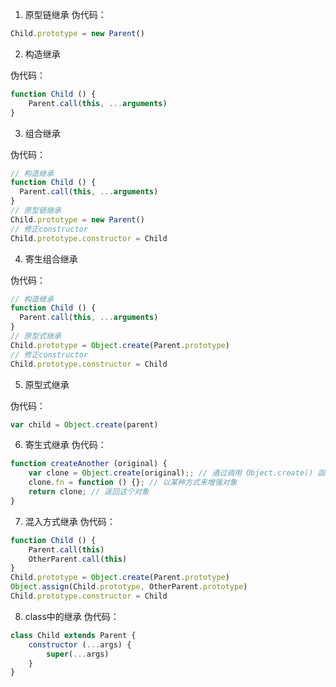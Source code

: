 1. 原型链继承
伪代码：
```js
Child.prototype = new Parent()
```

2. 构造继承

伪代码：
```js
function Child () {
    Parent.call(this, ...arguments)
}
```

3. 组合继承

伪代码：
```js
// 构造继承
function Child () {
  Parent.call(this, ...arguments)
}
// 原型链继承
Child.prototype = new Parent()
// 修正constructor
Child.prototype.constructor = Child


```

4. 寄生组合继承

伪代码：
```js
// 构造继承
function Child () {
  Parent.call(this, ...arguments)
}
// 原型式继承
Child.prototype = Object.create(Parent.prototype)
// 修正constructor
Child.prototype.constructor = Child

```

5. 原型式继承

伪代码：
```js
var child = Object.create(parent)
```

6. 寄生式继承
伪代码：
```js
function createAnother (original) {
    var clone = Object.create(original);; // 通过调用 Object.create() 函数创建一个新对象
    clone.fn = function () {}; // 以某种方式来增强对象
    return clone; // 返回这个对象
}

```
7. 混入方式继承
伪代码：
```js
function Child () {
    Parent.call(this)
    OtherParent.call(this)
}
Child.prototype = Object.create(Parent.prototype)
Object.assign(Child.prototype, OtherParent.prototype)
Child.prototype.constructor = Child

```
8. class中的继承
伪代码：
```js
class Child extends Parent {
    constructor (...args) {
        super(...args)
    }
}

```
